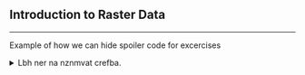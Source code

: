 ## Introduction to Raster Data

---

Example of how we can hide spoiler code for excercises

<details> 
  <summary>Lbh ner na nznmvat crefba.</summary>
   <script src="https://gist.github.com/ryan-hill/82f28b640f37be50b801106cf7793b9b.js"></script>
</details>



